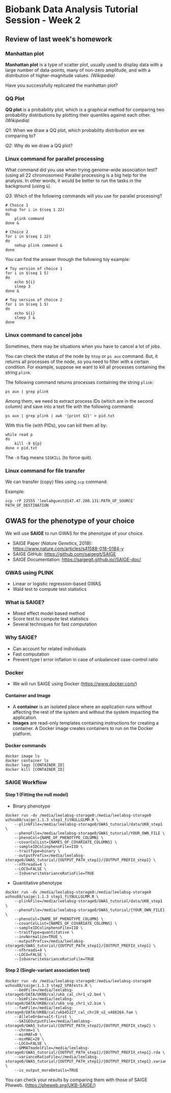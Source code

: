 # Biobank Data Analysis Tutorial Session - Week 2

## Review of last week's homework

### Manhattan plot

**Manhattan plot** is a type of scatter plot, usually used to display data with a large number of data-points, many of non-zero amplitude, and with a distribution of higher-magnitude values. *(Wikipedia)*

Have you successfully replicated the manhattan plot?


### QQ Plot

**QQ plot** is a probability plot, which is a graphical method for comparing two probability distributions by plotting their quantiles against each other. *(Wikipedia)*

*Q1*: When we draw a QQ plot, which probability distribution are we comparing to?

*Q2*: Why do we draw a QQ plot?

### Linux command for parallel processing

What command did you use when trying genome-wide association test? (using all 22 chromosomes)
Parallel processing is a big help for the analysis. In other words, it would be better
to run the tasks in the background (using `&`).

*Q3*: Which of the following commands will you use for parallel processing?

```
# Choice 1
nohup for i in $(seq 1 22)
do
    plink command 
done &
```
```
# Choice 2
for i in $(seq 1 22)
do
    nohup plink command &
done
```

You can find the answer through the following toy example:
```
# Toy version of choice 1
for i in $(seq 1 5)
do        
    echo ${i} 
    sleep 3   
done &    
```
```
# Toy version of choice 2
for i in $(seq 1 5)
do        
    echo ${i} 
    sleep 3 &
done
```

### Linux command to cancel jobs

Sometimes, there may be situations when you have to cancel a lot of jobs.

You can check the status of the node by `htop` or `ps aux` command.
But, it returns all processes of the node, so you need to filter with a certain condition.
For example, suppose we want to kill all processes containing the string `plink`.

The following command returns processes containing the string `plink`:
```
ps aux | grep plink
```

Among them, we need to extract process IDs (which are in the second column) and save into a text file with the following command:
```
ps aux | grep plink | awk '{print $2}' > pid.txt
```

With this file (with PIDs), you can kill them all by:
```
while read p
do
    kill -9 ${p}
done < pid.txt
```

The `-9` flag means `SIGKILL` (to force quit).


### Linux command for file transfer

We can transfer (copy) files using `scp` command.

Example:
```
scp -rP 22555 'leelabguest@147.47.200.131:PATH_OF_SOURCE' PATH_OF_DESTINATION
```


## GWAS for the phenotype of your choice

We will use **SAIGE** to run GWAS for the phenotype of your choice.
* SAIGE Paper (*Nature Genetics*, 2018): https://www.nature.com/articles/s41588-018-0184-y
* SAIGE GitHub: https://github.com/saigegit/SAIGE
* SAIGE Documentation: https://saigegit.github.io//SAIGE-doc/

### GWAS using PLINK

* Linear or logistic regression-based GWAS
* Wald test to compute test statistics

### What is SAIGE?

* Mixed effect model based method
* Score test to compute test statistics
* Several techniques for fast computation

### Why SAIGE?

* Can account for related individuals
* Fast computation
* Prevent type I error inflation in case of unbalanced case-control ratio


### Docker

* We will run SAIGE using Docker (https://www.docker.com/)

#### Container and Image

* A **container** is an isolated place where an application runs without affecting the rest of the system and without the system impacting the application.
* **Images** are read-only templates containing instructions for creating a container. A Docker image creates containers to run on the Docker platform.

#### Docker commands

```
docker image ls
docker container ls
docker logs [CONTAINER_ID]
docker kill [CONTAINER_ID]
```

### SAIGE Workflow

#### Step 1 (Fitting the null model)

* Binary phenotype

```
docker run -dv /media/leelabsg-storage0:/media/leelabsg-storage0 wzhou88/saige:1.1.3 step1_fitNULLGLMM.R \
    --plinkFile=/media/leelabsg-storage0/GWAS_tutorial/data/UKB_step1 \
    --phenoFile=/media/leelabsg-storage0/GWAS_tutorial/YOUR_OWN_FILE \
    --phenoCol={NAME_OF_PHENOTYPE_COLUMN} \
    --covarColList={NAMES_OF_COVARIATE_COLUMNS} \
    --sampleIDColinphenoFile=IID \
    --traitType=binary \
    --outputPrefix=/media/leelabsg-storage0/GWAS_tutorial/{OUTPUT_PATH_step1}/{OUTPUT_PREFIX_step1} \
    --nThreads=4 \
    --LOCO=FALSE \
    --IsOverwriteVarianceRatioFile=TRUE
```

* Quantitative phenotype

```
docker run -dv /media/leelabsg-storage0:/media/leelabsg-storage0 wzhou88/saige:1.1.3 step1_fitNULLGLMM.R \
    --plinkFile=/media/leelabsg-storage0/GWAS_tutorial/data/UKB_step1 \
    --phenoFile=/media/leelabsg-storage0/GWAS_tutorial/{YOUR_OWN_FILE} \
    --phenoCol={NAME_OF_PHENOTYPE_COLUMN} \
    --covarColList={NAMES_OF_COVARIATE_COLUMNS} \
    --sampleIDColinphenoFile=IID \
    --traitType=quantitative \
    --invNormalize=TRUE \
    --outputPrefix=/media/leelabsg-storage0/GWAS_tutorial/{OUTPUT_PATH_step1}/{OUTPUT_PREFIX_step1} \
    --nThreads=4 \
    --LOCO=FALSE \
    --IsOverwriteVarianceRatioFile=TRUE
```


#### Step 2 (Single-variant association test)

```
docker run -dv /media/leelabsg-storage0:/media/leelabsg-storage0 wzhou88/saige:1.1.3 step2_SPAtests.R \
    --bedFile=/media/leelabsg-storage0/DATA/UKBB/cal/ukb_cal_chr1_v2.bed \
    --bimFile=/media/leelabsg-storage0/DATA/UKBB/cal/ukb_snp_chr1_v2.bim \
    --famFile=/media/leelabsg-storage0/DATA/UKBB/cal/ukb45227_cal_chr20_v2_s488264.fam \
    --AlleleOrder=alt-first \
    --SAIGEOutputFile=/media/leelabsg-storage0/GWAS_tutorial/{OUTPUT_PATH_step2}/{OUTPUT_PREFIX_step2} \
    --chrom=1 \
    --minMAF=0 \
    --minMAC=20 \
    --LOCO=FALSE \
    --GMMATmodelFile=/media/leelabsg-storage0/GWAS_tutorial/{OUTPUT_PATH_step1}/{OUTPUT_PREFIX_step1}.rda \
    --varianceRatioFile=//media/leelabsg-storage0/GWAS_tutorial/{OUTPUT_PATH_step1}/{OUTPUT_PREFIX_step1}.varianceRatio.txt \
    --is_output_moreDetails=TRUE
```

You can check your results by comparing them with those of SAIGE Pheweb.
(https://pheweb.org/UKB-SAIGE/)
